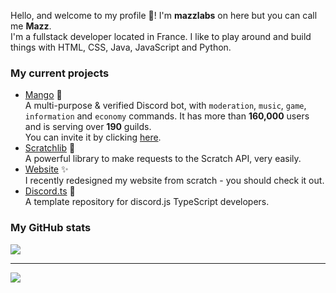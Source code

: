 <p>
  Hello, and welcome to my profile 👋! I'm <b>mazzlabs</b> on here but you can call me <b>Mazz</b>. 
  <br>I'm a fullstack developer located in France. I like to play around and build things with HTML, CSS, Java, JavaScript and Python.

<h3>My current projects</h3>
  <ul>
  <li><a href="https://github.com/mazzlabs/Mango">Mango</a> 🥭
  <br>A multi-purpose & verified Discord bot, with <code>moderation</code>, <code>music</code>, <code>game</code>, <code>information</code> and <code>economy</code> commands. It has more than <b>160,000</b> users and is serving over <b>190</b> guilds. <br>You can invite it by clicking <a href="https://discord.com/oauth2/authorize?client_id=497443144632238090&permissions=8&scope=bot">here</a>.

  <li><a href="https://github.com/mazzlabs/scratchlib">Scratchlib</a> 🚀
  <br>A powerful library to make requests to the Scratch API, very easily. 

  <li><a href="https://github.com/mazzlabs/mazzlabs.github.io">Website</a> ✨
  <br>I recently redesigned my website from scratch - you should check it out.
  
  <li><a href="https://github.com/mazzlabs/discord.ts">Discord.ts</a> 🌠
  <br>A template repository for discord.js TypeScript developers.
  </ul>
</p>

<h3>My GitHub stats</h3>
<img src="https://github-readme-stats.vercel.app/api?username=mazzlabs" />

<hr>

![](https://raw.githubusercontent.com/ma15fo43/ma15fo43/master/medias/github_banner.png)
